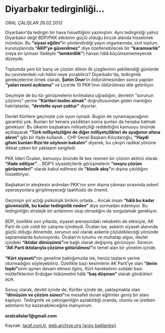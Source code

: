 # Diyarbakır tedirginliği...

*ORAL ÇALIŞLAR 26.02.2013*

<div class="yazi">Diyarbakır’da tedirgin bir hava hissettiğimi yazmıştım. Aynı tedirginliği yalnız Diyarbakır değil BDP/PKK etkisinin güçlü olduğu birçok alanda hissetmek mümkün. Bu <strong>“siyasi eğilim”</strong>in yönlendirdiği yayın organlarında, sivil toplum kuruluşlarında <strong>“AKP’ye güvenilmez”</strong> diye özetlenebilecek bir <strong>“karamsarlık”</strong> (veya en iyimser ifadeyle <strong>“temkinlilik”</strong>) havası hâlâ küçümsenemeyecek düzeyde.<br/><br/>Toplumda yeni bir barış ve çözüm dilinin ilk çizgilerinin şekillendiği günlerde bu çevrelerdeki ruh hâlini neye yorabiliriz? Diyarbakır’da, tedirginlik gerekçelerine örnek olarak, <strong>Şahin Öner</strong>’in öldürülmesinden sonra yapılan <strong>“yalan resmî açıklama”</strong> ve Lice’de 10 PKK’lının öldürülmesi dile getiriliyor.<br/><br/>Geçmişte de bu tür görüşmelerin kırılmalara uğradığını, devletin “sorunun çözümü” yerine <strong>“Kürtleri teslim almak”</strong> doğrultusundan giden mantığını hatırlatanlar, <strong>“devlette oyun çoktur”</strong> diyorlar.<br/><br/>Devlet Kürtlere geçmişte çok oyun oynadı. Bugün de oynamayacağının garantisi yok. Bunları bir kenara yazdıktan sonra şunları da hesaba katmak gerekiyor: Bu ülkenin başbakanı milliyetçiliği reddettiğini kamuoyu önünde açıklayarak <strong>“Türk milliyetçiliğini de diğer milliyetçilikleri de ayağımın altına alırım”</strong> gibi bir ifade kullandı... CHP Genel Başkanı Kılıçdaroğlu, <strong>“Haydi gitsin bunları Rize’de söylesin bakalım”</strong> diyerek, bu çıkışın radikal yönüne dikkat çeken bir yaklaşım sergiledi.<br/><br/>PKK lideri Öcalan, kamuoyu önünde ilk kez resmen bir çözüm aktörü olarak <strong>“ifade ediliyor”</strong>... BDP’li siyasetçilerle görüşmelerin <strong>“meşru çözüm görüşmeleri”</strong> olarak kabul edilmesi de <strong>“klasik akış”</strong>ın dışına çıkıldığını hissettiriyor.<br/><br/>Başbakan’ın ateşkesin ardından PKK’nın sınır dışına çıkması sırasında askerî operasyonlara girişilmeyeceği taahhüdü de önemli.<br/><br/>Geçmişin yol açtığı psikolojik birikim ortada... Ancak insan <strong>“hâlâ bu kadar güvensizlik, bu kadar tedirginlik neden”</strong> diye sormadan edemiyor. Bu tedirginliğin stratejik bir anlamının olup olmadığını da sorgulamak gerekiyor.<br/><br/>BDP, özellikle son yıllarda, siyaset arenasındaki rekabetin de etkisiyle, AK Parti ile çok ciddi bir çatışma içindeydi. Öcalan ise, askerin siyaset alanında güçlü olduğu dönemde, sorunun asıl olarak askerle çözülebileceği yönünde saptamalarda bulunuyordu. Öcalan’ın tutumu ve muhatap algısı, devlet içindeki <strong>“iktidar dönüşümü”</strong>ne bağlı olarak değişmiş görünüyor. Sürecin <strong>“AK Parti iktidarıyla çözüme götürülmesi”</strong>ni temel alan bir yönelim içinde.<br/><br/><strong>“Kürt siyaseti”</strong>nin geneline baktığımızda ise, henüz taşların yerine oturmadığını söyleyebiliriz. Özellikle bazı kesimlerin AK Parti’ye olan <strong>“derin tepki”</strong>sinin aynen devam etmesi ilginç. Kürt hareketinin soldaki bazı müttefiklerinin Erdoğan hükümetini hâlâ <strong>“baş düşman” </strong>olarak gördükleri açık.<br/><br/>Sonuç olarak, devlet içinde de, Kürtler içinde de, yaklaşmakta olan <strong>“dönüşüm ve çözüm süreci”</strong>ne mesafeli duran eğilimler geniş bir alanı kaplıyor. Tedirginlik ve çekingenliğin aşılabildiği oranda, olumlu ve üretken adımların hız kazanabileceğine inanıyorum.<br/><br/><strong>oralcalislar1@gmail.com</strong>
</div>

Kaynak: [taraf.com.tr](http://www.taraf.com.tr:80/oral-calislar/makale-diyarbakir-tedirginligi.htm), [web.archive.org (arşiv bağlantısı)](http://web.archive.org/web/20130228150845/http://www.taraf.com.tr:80/oral-calislar/makale-diyarbakir-tedirginligi.htm)

